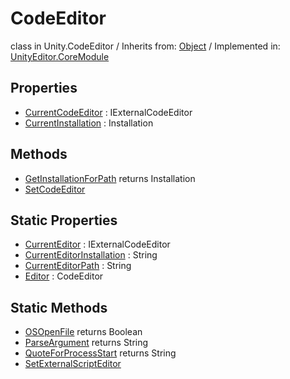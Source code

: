 # CodeEditor
class in Unity.CodeEditor
 / Inherits from: <a href="https://docs.unity3d.com/6000.1/Documentation/ScriptReference/Object.html">Object</a> / Implemented in: <a href="https://docs.unity3d.com/6000.1/Documentation/ScriptReference/UnityEditor.CoreModule.html">UnityEditor.CoreModule</a>

## Properties
- <a href="https://docs.unity3d.com/6000.1/Documentation/ScriptReference/CodeEditor-CurrentCodeEditor.html">CurrentCodeEditor</a> : IExternalCodeEditor
- <a href="https://docs.unity3d.com/6000.1/Documentation/ScriptReference/CodeEditor-CurrentInstallation.html">CurrentInstallation</a> : Installation

## Methods
- <a href="https://docs.unity3d.com/6000.1/Documentation/ScriptReference/CodeEditor.GetInstallationForPath.html">GetInstallationForPath</a> returns Installation
- <a href="https://docs.unity3d.com/6000.1/Documentation/ScriptReference/CodeEditor.SetCodeEditor.html">SetCodeEditor</a>

## Static Properties
- <a href="https://docs.unity3d.com/6000.1/Documentation/ScriptReference/CodeEditor-CurrentEditor.html">CurrentEditor</a> : IExternalCodeEditor
- <a href="https://docs.unity3d.com/6000.1/Documentation/ScriptReference/CodeEditor-CurrentEditorInstallation.html">CurrentEditorInstallation</a> : String
- <a href="https://docs.unity3d.com/6000.1/Documentation/ScriptReference/CodeEditor-CurrentEditorPath.html">CurrentEditorPath</a> : String
- <a href="https://docs.unity3d.com/6000.1/Documentation/ScriptReference/CodeEditor-Editor.html">Editor</a> : CodeEditor

## Static Methods
- <a href="https://docs.unity3d.com/6000.1/Documentation/ScriptReference/CodeEditor.OSOpenFile.html">OSOpenFile</a> returns Boolean
- <a href="https://docs.unity3d.com/6000.1/Documentation/ScriptReference/CodeEditor.ParseArgument.html">ParseArgument</a> returns String
- <a href="https://docs.unity3d.com/6000.1/Documentation/ScriptReference/CodeEditor.QuoteForProcessStart.html">QuoteForProcessStart</a> returns String
- <a href="https://docs.unity3d.com/6000.1/Documentation/ScriptReference/CodeEditor.SetExternalScriptEditor.html">SetExternalScriptEditor</a>
